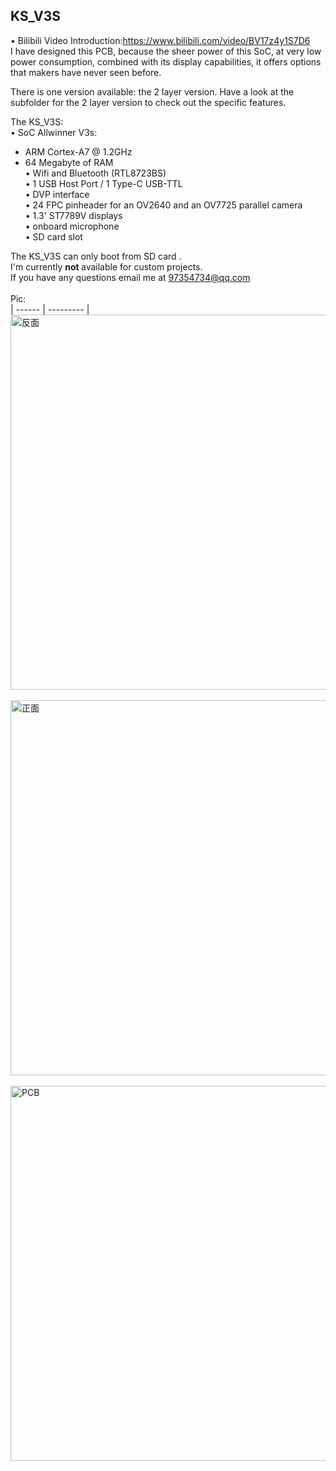 <!--
 * @Descripttion : 
 * @version      : 
 * @Author       : Kevincoooool
 * @Date         : 2020-12-26 12:29:37
 * @LastEditors  : Kevincoooool
 * @LastEditTime : 2021-02-02 08:41:19
 * @FilePath     : \Github\KS_V3S\README.md
-->
## KS_V3S

• Bilibili Video Introduction:https://www.bilibili.com/video/BV17z4y1S7D6 <br>
I have designed this PCB, because the sheer power of this SoC, at very low power consumption, combined with its display capabilities, it offers options that makers have never seen before.<br>

There is one version available: the 2 layer version.
Have a look at the subfolder for the 2 layer version to check out the specific features.

The KS_V3S:<br>
• SoC Allwinner V3s:<br>
  - ARM Cortex-A7 @ 1.2GHz<br>
  - 64 Megabyte of RAM<br>
• Wifi and Bluetooth (RTL8723BS)  <br>
• 1 USB Host Port / 1 Type-C USB-TTL <br> 
• DVP interface<br>
• 24 FPC pinheader for an OV2640 and an OV7725 parallel camera<br>
• 1.3' ST7789V displays<br>
• onboard microphone<br>
• SD card slot<br>

The KS_V3S can only boot from SD card . <br>
I'm currently <b> not </B> available for custom projects. <br>
If you have any questions email me at 97354734@qq.com <br><br>
Pic:<br>
| ------ | --------- |<br>
<img src="https://github.com/Kevincoooool/KS_V3S/blob/main/pic/back.jpg" height="600px" width="804px" title="反面" style="display:inherit;"/> <br> <img src="https://github.com/Kevincoooool/KS_V3S/blob/main/pic/front.jpg" height="600px" width="804px" title="正面" style="display:inherit;"/> <br> <img src="https://github.com/Kevincoooool/KS_V3S/blob/main/pic/pcb.png" height="600px" width="804px" title="PCB" style="display:inherit;"/> <br>


